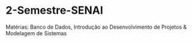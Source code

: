 # 2-Semestre-SENAI
Matérias: Banco de Dados, Introdução ao Desenvolvimento de Projetos &amp; Modelagem de Sistemas
